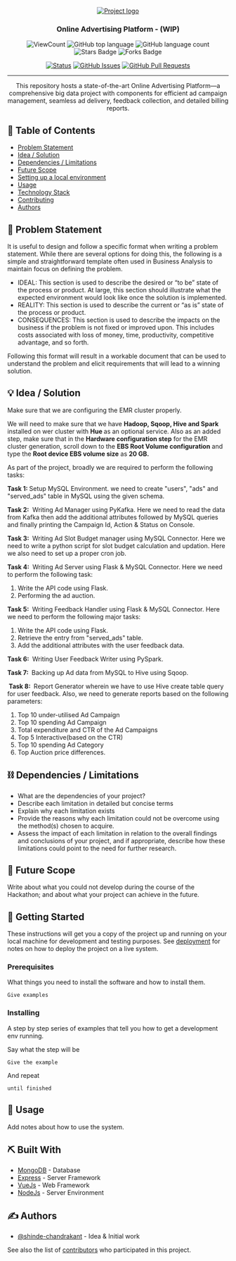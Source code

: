 <!-- <p align="center">
  <a href="" rel="noopener">
   <img src="assets\img\giphy.webp" alt="Project logo"></a>
</p>
<p align="center">
  <a href="" rel="noopener">
   <img src="https://media.giphy.com/media/v1.Y2lkPTc5MGI3NjExZm1rN2g5cWFpMWY4M2Q0cXN6enczZnJtN21wNHhraHBpajlqdTEzMiZlcD12MV9pbnRlcm5hbF9naWZfYnlfaWQmY3Q9Zw/l2JJrTTQyOIRM8R0c/giphy.gif" alt="Project logo"></a>
</p> -->

<p align="center">
  <a href="" rel="noopener">
   <img src="https://media.giphy.com/media/W2KZgZo97jtC313Hn9/giphy.gif" alt="Project logo"></a>
</p>

<h3 align="center">Online Advertising Platform  - (WIP) </h3>

<div align="center">


![ViewCount](https://views.whatilearened.today/views/github/shinde-chandrakant/online-advertising-platform.svg?cache=remove)
![GitHub top language](https://img.shields.io/github/languages/top/shinde-chandrakant/online-advertising-platform?style=flat)
![GitHub language count](https://img.shields.io/github/languages/count/shinde-chandrakant/online-advertising-platform?style=flat)
![Stars Badge](https://img.shields.io/github/stars/shinde-chandrakant/online-advertising-platform?style=flat)
![Forks Badge](https://img.shields.io/github/forks/shinde-chandrakant/online-advertising-platform?style=flat)
<!-- ![Pull Requests Badge](https://img.shields.io/github/issues-pr/shinde-chandrakant/online-advertising-platform?style=flat)
[![Total Downloads](https://img.shields.io/github/downloads/shinde-chandrakant/online-advertising-platform/total.svg)](https://github.com/shinde-chandrakant/online-advertising-platform/releases/) -->
[![Status](https://img.shields.io/badge/status-active-success.svg)]()
[![GitHub Issues](https://img.shields.io/github/issues/shinde-chandrakant/online-advertising-platform.svg)](https://github.com/shinde-chandrakant/online-advertising-platform/issues)
[![GitHub Pull Requests](https://img.shields.io/github/issues-pr/shinde-chandrakant/online-advertising-platform.svg)](https://github.com/shinde-chandrakant/online-advertising-platform/pulls)

</div>

---

<p align="center"> This repository hosts a state-of-the-art Online Advertising Platform—a comprehensive big data project with components for efficient ad campaign management, seamless ad delivery, feedback collection, and detailed billing reports.
    <br> 
</p>

## 📝 Table of Contents

- [Problem Statement](#problem_statement)
- [Idea / Solution](#idea)
- [Dependencies / Limitations](#limitations)
- [Future Scope](#future_scope)
- [Setting up a local environment](#getting_started)
- [Usage](#usage)
- [Technology Stack](#tech_stack)
- [Contributing](../CONTRIBUTING.md)
- [Authors](#authors)
<!-- - [Acknowledgments](#acknowledgments) -->

## 🧐 Problem Statement <a name = "problem_statement"></a>

It is useful to design and follow a specific format when writing a problem statement. While there are several options
for doing this, the following is a simple and straightforward template often used in Business Analysis to maintain
focus on defining the problem.

- IDEAL: This section is used to describe the desired or “to be” state of the process or product. At large, this section
  should illustrate what the expected environment would look like once the solution is implemented.
- REALITY: This section is used to describe the current or “as is” state of the process or product.
- CONSEQUENCES: This section is used to describe the impacts on the business if the problem is not fixed or improved upon.
  This includes costs associated with loss of money, time, productivity, competitive advantage, and so forth.

Following this format will result in a workable document that can be used to understand the problem and elicit
requirements that will lead to a winning solution.

## 💡 Idea / Solution <a name = "idea"></a>

<p align="center">
<p>Make sure that we are configuring the EMR
    cluster properly.</p>

<p>We will need to make sure that we have <strong>Hadoop, Sqoop, Hive and
        Spark</strong> installed on wer cluster
    with <strong>Hue </strong>as an optional service. Also as an added step,
    make sure that in the <strong>Hardware
        configuration step</strong> for the EMR cluster
    generation,&nbsp;scroll down to the <strong>EBS Root Volume
        configuration</strong> and type the <strong>Root device EBS volume
        size</strong> as <strong>20
        GB.&nbsp;</strong></p>

<p>As part of the project, broadly we are required to perform the following
    tasks:</p>

<p><strong>Task 1:&nbsp;</strong>Setup MySQL Environment. we need to create
    "users", "ads" and "served_ads" table
    in MySQL using the given schema.</p>

<p><strong>Task 2:</strong>&nbsp;
    Writing Ad Manager using PyKafka. Here we need to read the data from
    Kafka then add the additional
    attributes followed by MySQL queries and finally printing the Campaign
    Id, Action &amp; Status on Console.</p>

<p><strong>Task 3:&nbsp;</strong>
    Writing Ad Slot Budget manager using MySQL Connector. Here we need to
    write a python script for slot
    budget calculation and updation. Here we also need to set up a proper
    cron job.
</p>

<p><strong>Task 4:&nbsp;</strong>
    Writing Ad Server using Flask &amp; MySQL Connector. Here we need to
    perform the following task:
</p>
<ol>
    <li>Write the API code using Flask.</li>
    <li>Performing the ad auction.</li>
</ol>

<p><strong>Task 5:&nbsp;</strong>
    Writing Feedback Handler using Flask &amp; MySQL Connector. Here we need
    to perform the following major
    tasks:
</p>
<ol>
    <li>Write the API code using Flask.</li>
    <li>Retrieve the entry from "served_ads" table.</li>
    <li>Add the additional attributes with the user feedback data.</li>
</ol>

<p><strong>Task 6:&nbsp;</strong>
    Writing User Feedback Writer using PySpark.
</p>

<p><strong>Task 7:&nbsp;</strong>
    Backing up Ad data from MySQL to Hive using Sqoop.
</p>

<p><strong>&nbsp;Task 8:&nbsp;</strong>
    Report Generator wherein we have to use Hive create table query for user
    feedback. Also, we need to
    generate reports based on the following parameters:
</p>
<ol>
    <li>
        Top 10 under-utilised Ad Campaign
    </li>
    <li>
        Top 10 spending Ad Campaign
    </li>
    <li>
        Total expenditure and CTR of the Ad Campaigns
    </li>
    <li>
        Top 5 Interactive(based on the CTR)
    </li>
    <li>
        Top 10 spending Ad Category
    </li>
    <li>
        Top Auction price differences.
    </li>
</ol>
</p>

## ⛓️ Dependencies / Limitations <a name = "limitations"></a>

- What are the dependencies of your project?
- Describe each limitation in detailed but concise terms
- Explain why each limitation exists
- Provide the reasons why each limitation could not be overcome using the method(s) chosen to acquire.
- Assess the impact of each limitation in relation to the overall findings and conclusions of your project, and if
  appropriate, describe how these limitations could point to the need for further research.

## 🚀 Future Scope <a name = "future_scope"></a>

Write about what you could not develop during the course of the Hackathon; and about what your project can achieve
in the future.

## 🏁 Getting Started <a name = "getting_started"></a>

These instructions will get you a copy of the project up and running on your local machine for development
and testing purposes. See [deployment](#deployment) for notes on how to deploy the project on a live system.

### Prerequisites

What things you need to install the software and how to install them.

```
Give examples
```

### Installing

A step by step series of examples that tell you how to get a development env running.

Say what the step will be

```
Give the example
```

And repeat

```
until finished
```

## 🎈 Usage <a name="usage"></a>

Add notes about how to use the system.

## ⛏️ Built With <a name = "tech_stack"></a>

- [MongoDB](https://www.mongodb.com/) - Database
- [Express](https://expressjs.com/) - Server Framework
- [VueJs](https://vuejs.org/) - Web Framework
- [NodeJs](https://nodejs.org/en/) - Server Environment

## ✍️ Authors <a name = "authors"></a>

- [@shinde-chandrakant](https://github.com/shinde-chandrakant) - Idea & Initial work

See also the list of [contributors](https://github.com/shinde-chandrakant/online-advertising-platform/contributors)
who participated in this project.

<!-- ## 🎉 Acknowledgments <a name = "acknowledgments"></a>

- Hat tip to anyone whose code was used
- Inspiration
- References -->
